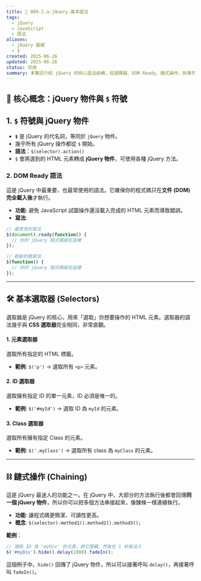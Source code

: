 ```yaml
---
title: 📌 009.2.a-jQuery-基本語法
tags:
  - jQuery
  - JavaScript
  - 語法
aliases:
  - jQuery 基礎
  - $
created: 2025-06-26
updated: 2025-06-26
status: 完成
summary: 本筆記介紹 jQuery 的核心語法結構，從選擇器、DOM Ready、鏈式操作，到事件處理、常用方法、遍歷與 AJAX。
---
```


## 📘 核心概念：jQuery 物件與 `$` 符號

## **1. `$` 符號與 jQuery 物件**

- **`$`** 是 jQuery 的代名詞，等同於 `jQuery` 物件。
- 幾乎所有 jQuery 操作都從 `$` 開始。
- **語法**：`$(selector).action()`
- `$` 會將選到的 HTML 元素轉成 **jQuery 物件**，可使用各種 jQuery 方法。

### 2. **DOM Ready 語法**

這是 jQuery 中最重要、也最常使用的語法。它確保你的程式碼只在**文件 (DOM) 完全載入後**才執行。

- **功能**: 避免 JavaScript 試圖操作還沒載入完成的 HTML 元素而導致錯誤。
- **寫法**:

```javascript
// 最常見的寫法
$(document).ready(function() {
  // 你的 jQuery 程式碼寫在這裡
});

// 較新的簡寫法
$(function() {
  // 你的 jQuery 程式碼寫在這裡
});
```

---

## 🛠️ 基本選取器 (Selectors)

選取器是 jQuery 的核心，用來「選取」你想要操作的 HTML 元素。選取器的語法幾乎與 **CSS 選取器**完全相同，非常直觀。

#### **1. 元素選取器**
選取所有指定的 HTML 標籤。
- **範例**: `$('p')` -> 選取所有 `<p>` 元素。

#### **2. ID 選取器**
選取擁有指定 ID 的單一元素，ID 必須是唯一的。
- **範例**: `$('#myId')` -> 選取 ID 為 `myId` 的元素。

#### **3. Class 選取器**
選取所有擁有指定 Class 的元素。
- **範例**: `$('.myClass')` -> 選取所有 class 為 `myClass` 的元素。

---

## ⛓️ 鏈式操作 (Chaining)

這是 jQuery 最迷人的功能之一。在 jQuery 中，大部分的方法執行後都會回傳**同一個 jQuery 物件**，所以你可以把多個方法串接起來，像鍊條一樣連續執行。

- **功能**: 讓程式碼更簡潔、可讀性更高。
- **概念**: `$(selector).method1().method2().method3();`

**範例**：

```javascript
// 選取 ID 為 'myDiv' 的元素，將它隱藏，然後在 1 秒後淡入
$('#myDiv').hide().delay(1000).fadeIn();
```

這個例子中，`hide()` 回傳了 jQuery 物件，所以可以接著呼叫 `delay()`，再接著呼叫 `fadeIn()`。